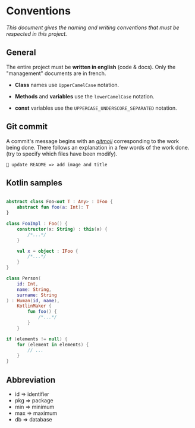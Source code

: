 # Conventions

_This document gives the naming and writing conventions that must be respected in this project._

## General

The entire project must be **written in english** (code & docs). Only the "management" documents are in french.

- **Class** names use `UpperCamelCase` notation.

- **Methods** and **variables** use the `lowerCamelCase` notation.

- **const** variables use the `UPPERCASE_UNDERSCORE_SEPARATED` notation.

## Git commit

A commit's message begins with an _[gitmoji](https://gitmoji.dev/)_ corresponding to the work being done. There follows an explanation in a few words of the work done. (try to specify which files have been modify).

```
📝 update README => add image and title
```

## Kotlin samples

```kotlin

abstract class Foo<out T : Any> : IFoo {
    abstract fun foo(a: Int): T
}

class FooImpl : Foo() {
    constructor(x: String) : this(x) { 
        /*...*/ 
    }

    val x = object : IFoo { 
        /*...*/ 
    }
}

class Person(
    id: Int,
    name: String,
    surname: String
) : Human(id, name),
    KotlinMaker {
        fun foo() { 
            /*...*/ 
        }
    }

if (elements != null) {
    for (element in elements) {
        // ...
    }
}
```

## Abbreviation

- id => identifier
- pkg => package
- min => minimum
- max => maximum
- db => database

